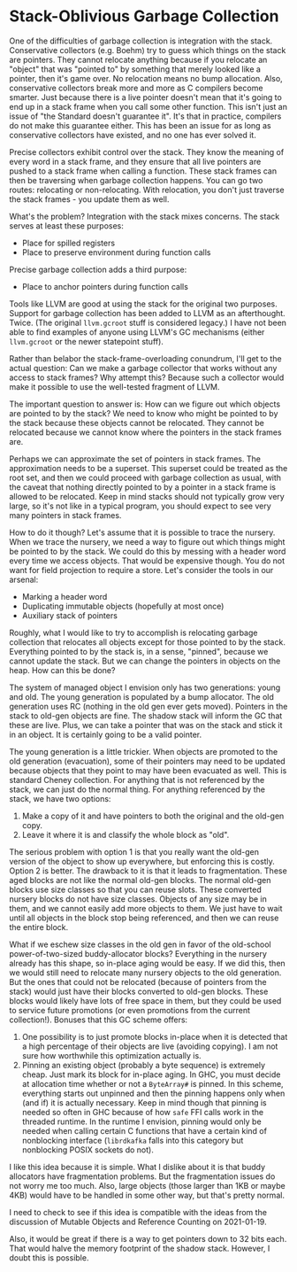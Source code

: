 # Stack-Oblivious Garbage Collection

One of the difficulties of garbage collection is integration with the stack.
Conservative collectors (e.g. Boehm) try to guess which things on the stack
are pointers. They cannot relocate anything because if you relocate
an "object" that was "pointed to" by something that merely looked like
a pointer, then it's game over. No relocation means no bump allocation.
Also, conservative collectors break more and more as C compilers become
smarter. Just because there is a live pointer doesn't mean that it's
going to end up in a stack frame when you call some other function. This
isn't just an issue of "the Standard doesn't guarantee it". It's that
in practice, compilers do not make this guarantee either. This has been
an issue for as long as conservative collectors have existed, and no
one has ever solved it.

Precise collectors exhibit control over the stack. They know the meaning
of every word in a stack frame, and they ensure that all live pointers
are pushed to a stack frame when calling a function. These stack frames
can then be traversing when garbage collection happens. You can go two
routes: relocating or non-relocating. With relocation, you don't just
traverse the stack frames - you update them as well.

What's the problem? Integration with the stack mixes concerns. The stack
serves at least these purposes:

* Place for spilled registers
* Place to preserve environment during function calls

Precise garbage collection adds a third purpose:

* Place to anchor pointers during function calls

Tools like LLVM are good at using the stack for the original two purposes.
Support for garbage collection has been added to LLVM as an afterthought.
Twice. (The original `llvm.gcroot` stuff is considered legacy.) I have not
been able to find examples of anyone using LLVM's GC mechanisms (either
`llvm.gcroot` or the newer statepoint stuff).

Rather than belabor the stack-frame-overloading conundrum, I'll get to
the actual question: Can we make a garbage collector that works without any
access to stack frames? Why attempt this? Because such a collector would
make it possible to use the well-tested fragment of LLVM.

The important question to answer is: How can we figure out which objects
are pointed to by the stack? We need to know who might be pointed to
by the stack because these objects cannot be relocated. They cannot
be relocated because we cannot know where the pointers in the stack
frames are.

Perhaps we can approximate the set of pointers in stack frames. The
approximation needs to be a superset. This superset could be treated
as the root set, and then we could proceed with garbage collection as
usual, with the caveat that nothing directly pointed to by a pointer
in a stack frame is allowed to be relocated. Keep in mind stacks should
not typically grow very large, so it's not like in a typical program,
you should expect to see very many pointers in stack frames.

How to do it though? Let's assume that it is possible to trace the
nursery. When we trace the nursery, we need a way to figure out which
things might be pointed to by the stack. We could do this by messing
with a header word every time we access objects. That would be expensive
though. You do not want for field projection to require a store. Let's
consider the tools in our arsenal:

* Marking a header word
* Duplicating immutable objects (hopefully at most once)
* Auxiliary stack of pointers

Roughly, what I would like to try to accomplish is relocating garbage
collection that relocates all objects except for those pointed to by
the stack. Everything pointed to by the stack is, in a sense, "pinned",
because we cannot update the stack. But we can change the pointers in
objects on the heap. How can this be done?

The system of managed object I envision only has two generations: young
and old. The young generation is populated by a bump allocator. The old
generation uses RC (nothing in the old gen ever gets moved). Pointers in
the stack to old-gen objects are fine. The shadow stack will inform the
GC that these are live. Plus, we can take a pointer that was on the
stack and stick it in an object. It is certainly going to be a valid
pointer.

The young generation is a little trickier. When objects are promoted to
the old generation (evacuation), some of their pointers may need to be
updated because objects that they point to may have been evacuated as
well. This is standard Cheney collection. For anything that is not
referenced by the stack, we can just do the normal thing. For anything
referenced by the stack, we have two options:

1. Make a copy of it and have pointers to both the original and
   the old-gen copy.
2. Leave it where it is and classify the whole block as "old".

The serious problem with option 1 is that you really want the old-gen
version of the object to show up everywhere, but enforcing this is
costly. Option 2 is better. The drawback to it is that it leads to
fragmentation. These aged blocks are not like the normal old-gen
blocks. The normal old-gen blocks use size classes so that you can
reuse slots. These converted nursery blocks do not have size classes.
Objects of any size may be in them, and we cannot easily add more
objects to them. We just have to wait until all objects in the block
stop being referenced, and then we can reuse the entire block.

What if we eschew size classes in the old gen in favor of the
old-school power-of-two-sized buddy-allocator blocks? Everything in
the nursery already has this shape, so in-place aging would be easy.
If we did this, then we would still need to relocate many nursery
objects to the old generation. But the ones that could not be relocated
(because of pointers from the stack) would just have their blocks
converted to old-gen blocks. These blocks would likely have lots
of free space in them, but they could be used to service future
promotions (or even promotions from the current collection!). Bonuses
that this GC scheme offers:

1. One possibility is to just promote blocks in-place when it is detected
   that a high percentage of their objects are live (avoiding copying).
   I am not sure how worthwhile this optimization actually is.
2. Pinning an existing object (probably a byte sequence) is extremely cheap.
   Just mark its block for in-place aging. In GHC, you must decide at
   allocation time whether or not a `ByteArray#` is pinned. In this
   scheme, everything starts out unpinned and then the pinning happens
   only when (and if) it is actually necessary. Keep in mind though that
   pinning is needed so often in GHC because of how `safe` FFI calls
   work in the threaded runtime. In the runtime I envision, pinning
   would only be needed when calling certain C functions that have
   a certain kind of nonblocking interface (`librdkafka` falls into this
   category but nonblocking POSIX sockets do not).

I like this idea because it is simple. What I dislike about it is
that buddy allocators have fragmentation problems. But the fragmentation
issues do not worry me too much. Also, large objects
(those larger than 1KB or maybe 4KB) would have to be handled in some
other way, but that's pretty normal.

I need to check to see if this idea is compatible with the ideas
from the discussion of Mutable Objects and Reference Counting
on 2021-01-19.

Also, it would be great if there is a way to get pointers down
to 32 bits each. That would halve the memory footprint of the
shadow stack. However, I doubt this is possible.
